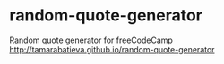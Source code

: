 # random-quote-generator
Random quote generator for freeCodeCamp
http://tamarabatieva.github.io/random-quote-generator